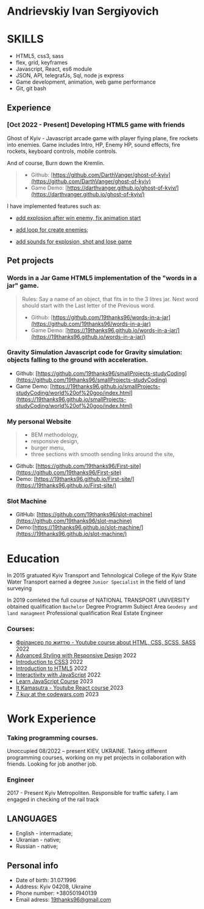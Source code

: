 # Andrievskiy Ivan Sergiyovich

# SKILLS
- HTML5, css3, sass
- flex, grid, keyframes
- Javascript, React, es6 module
- JSON, API, telegrafJs, Sql, node js express
- Game development, animation, web game performance
- Git, git bash

 ## Experience

 ### [Oct 2022 - Present] Developing HTML5 game with friends

Ghost of Kyiv - Javascript arcade game with player flying plane, fire rockets into enemies.
Game includes Intro, HP, Enemy HP, sound effects, fire rockets, keyboard controls, mobile controls.

And of course, Burn down the Kremlin.
>- Github: [https://github.com/DarthVanger/ghost-of-kyiv](https://github.com/DarthVanger/ghost-of-kyiv) 
>- Game Demo: [https://darthvanger.github.io/ghost-of-kyiv/](https://darthvanger.github.io/ghost-of-kyiv/)

I have implemented features such as: 

- [add explosion after win enemy, fix animation start](https://github.com/DarthVanger/ghost-of-kyiv/pull/99)

- [add loop for сreate enemies](https://github.com/DarthVanger/ghost-of-kyiv/pull/80);
- [add sounds for explosion, shot and lose game](https://github.com/DarthVanger/ghost-of-kyiv/pull/61)

## Pet projects

### Words in a Jar Game HTML5 implementation of the "words in a jar" game. 

>Rules: Say a name of an object, that fits in to the 3 litres jar. Next word should start with the Last letter of the Previous word.
>- Github: [https://github.com/19thanks96/words-in-a-jar](https://github.com/19thanks96/words-in-a-jar)
>-  Game Demo: [https://19thanks96.github.io/words-in-a-jar/](https://19thanks96.github.io/words-in-a-jar/)

### Gravity Simulation Javascript code for Gravity simulation: objects falling to the ground with acceleration. 
- Github: [https://github.com/19thanks96/smallProjects-studyCoding](https://github.com/19thanks96/smallProjects-studyCoding)
-  Game Demo: [https://19thanks96.github.io/smallProjects-studyCoding/world%20of%20goo/index.html](https://19thanks96.github.io/smallProjects-studyCoding/world%20of%20goo/index.html)

### My personal Website 
>- BEM methodology,
>- responsive design,
>- burger menu,
>- three sections with smooth sending links around the site,

- Github: [https://github.com/19thanks96/First-site](https://github.com/19thanks96/First-site)
-  Demo: [https://19thanks96.github.io/First-site/](https://19thanks96.github.io/First-site/)
### Slot Machine
- GitHub: [https://github.com/19thanks96/slot-machine](https://github.com/19thanks96/slot-machine)
- Demo:[https://19thanks96.github.io/slot-machine/](https://19thanks96.github.io/slot-machine/)

# Education

In 2015 gratuated Kyiv Transport and Tehnological College of the Kyiv State Water Transport earned a degree `Junior Specialist` in the field of land surveying

In 2019 comleted the full course of NATIONAL TRANSPORT UNIVERSITY obtained qualification `Bachelor` Degree Programm Subject  Area `Geodesy and land managment` 
Professional qualification Real Estate Engineer

### Courses:

- [Фрілансер по життю - Youtube course about HTML, CSS, SCSS, SASS](https://www.youtube.com/watch?v=yJcCKuxfb2o&list=PLM6XATa8CAG4F9nAIYNS5oAiPotxwLFIr) 2022
- [Advanced Styling with Responsive Design](https://coursera.org/verify/8EWG7QKRTDLJ) 2022
- [Introduction to CSS3](https://coursera.org/verify/GN75LCDKG5C7) 2022
- [Introduction to HTML5](https://coursera.org/verify/RUAKHZWMYR94) 2022
- [Interactivity with JavaScript](https://www.coursera.org/account/accomplishments/verify/44WG9GZ3R73S) 2022
 - [Learn JavaScript Course](https://www.codecademy.com/profiles/text0371693573/certificates/705dcb15de0da4dd9d9fc4f3274b430e) 2023
 - [It Kamasutra - Youtube React course ](https://www.youtube.com/watch?v=gb7gMluAeao&list=PLcvhF2Wqh7DNVy1OCUpG3i5lyxyBWhGZ8) 2023
- [7 kuy at the codewars.com](https://www.codewars.com/users/hellogamer) 2023

# Work Experience

### Taking programming courses.

Unoccupied 08/2022 – present KIEV, UKRAINE.
Taking different programming courses, working on my pet projects in collaboration with
friends. Looking for job another job.

### Engineer

 2017 - Present Kyiv Metropoliten. Responsible for traffic safety. I am engaged in checking  of the rail track

## LANGUAGES
- English - intermadiate;
- Ukranian - native;
- Russian - native;

## Personal info

- Date of birth: 31.07.1996
- Address: Kyiv 04208, Ukraine
- Phone number: +380501940139
- Email adress: 19thanks96@gmail.com